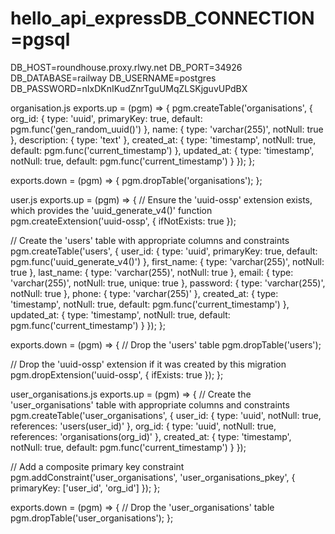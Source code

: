 # hello_api_expressDB_CONNECTION=pgsql
DB_HOST=roundhouse.proxy.rlwy.net
DB_PORT=34926
DB_DATABASE=railway
DB_USERNAME=postgres
DB_PASSWORD=nIxDKnIKudZnrTguUMqZLSKjguvUPdBX

organisation.js
exports.up = (pgm) => {
  pgm.createTable('organisations', {
    org_id: { type: 'uuid', primaryKey: true, default: pgm.func('gen_random_uuid()') },
    name: { type: 'varchar(255)', notNull: true },
    description: { type: 'text' },
    created_at: { type: 'timestamp', notNull: true, default: pgm.func('current_timestamp') },
    updated_at: { type: 'timestamp', notNull: true, default: pgm.func('current_timestamp') }
  });
};

exports.down = (pgm) => {
  pgm.dropTable('organisations');
};

user.js
exports.up = (pgm) => {
  // Ensure the 'uuid-ossp' extension exists, which provides the 'uuid_generate_v4()' function
  pgm.createExtension('uuid-ossp', { ifNotExists: true });
  
  // Create the 'users' table with appropriate columns and constraints
  pgm.createTable('users', {
    user_id: { type: 'uuid', primaryKey: true, default: pgm.func('uuid_generate_v4()') },
    first_name: { type: 'varchar(255)', notNull: true },
    last_name: { type: 'varchar(255)', notNull: true },
    email: { type: 'varchar(255)', notNull: true, unique: true },
    password: { type: 'varchar(255)', notNull: true },
    phone: { type: 'varchar(255)' },
    created_at: { type: 'timestamp', notNull: true, default: pgm.func('current_timestamp') },
    updated_at: { type: 'timestamp', notNull: true, default: pgm.func('current_timestamp') }
  });
};

exports.down = (pgm) => {
  // Drop the 'users' table
  pgm.dropTable('users');

  // Drop the 'uuid-ossp' extension if it was created by this migration
  pgm.dropExtension('uuid-ossp', { ifExists: true });
};

user_organisations.js
exports.up = (pgm) => {
  // Create the 'user_organisations' table with appropriate columns and constraints
  pgm.createTable('user_organisations', {
    user_id: { type: 'uuid', notNull: true, references: 'users(user_id)' },
    org_id: { type: 'uuid', notNull: true, references: 'organisations(org_id)' },
    created_at: { type: 'timestamp', notNull: true, default: pgm.func('current_timestamp') }
  });
  
  // Add a composite primary key constraint
  pgm.addConstraint('user_organisations', 'user_organisations_pkey', {
    primaryKey: ['user_id', 'org_id']
  });
};

exports.down = (pgm) => {
  // Drop the 'user_organisations' table
  pgm.dropTable('user_organisations');
};
